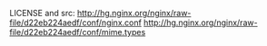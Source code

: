 LICENSE and src:
http://hg.nginx.org/nginx/raw-file/d22eb224aedf/conf/nginx.conf
http://hg.nginx.org/nginx/raw-file/d22eb224aedf/conf/mime.types
